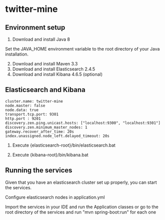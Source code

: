 # twitter-mine
## Environment setup 
1. Download and install Java 8

Set the JAVA_HOME environment variable to the root directory of your Java installation.
  
2. Download and install Maven 3.3
3. Download and install Elasticsearch 2.4.5
4. Download and install Kibana 4.6.5 (optional)

## Elasticsearch and Kibana

```
cluster.name: twitter-mine
node.master: false
node.data: true
transport.tcp.port: 9301
http.port : 9201
discovery.zen.ping.unicast.hosts: ["localhost:9300", "localhost:9301"]
discovery.zen.minimum_master_nodes: 1
gateway.recover_after_time: 20s
index.unassigned.node_left.delayed_timeout: 20s
```

1. Execute {elasticsearch-root}/bin/elasticsearch.bat 

2. Execute {kibana-root}/bin/kibana.bat 

## Running the services

Given that you have an elasticsearch cluster set up properly, you can start the services.

Configure elasticsearch nodes in application.yml

Import the services in your IDE and run the Application classes or go to the root directory of the services and run "mvn spring-boot:run" for each one
